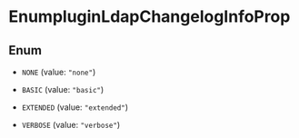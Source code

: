 

# EnumpluginLdapChangelogInfoProp

## Enum


* `NONE` (value: `"none"`)

* `BASIC` (value: `"basic"`)

* `EXTENDED` (value: `"extended"`)

* `VERBOSE` (value: `"verbose"`)



